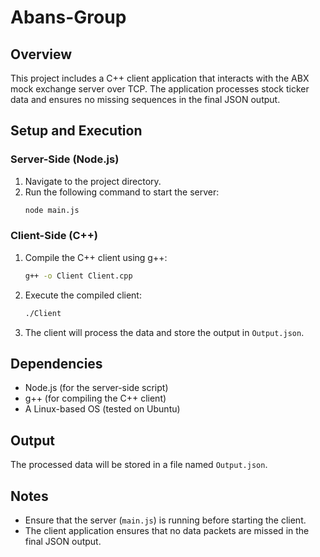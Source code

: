 # Abans-Group

## Overview
This project includes a C++ client application that interacts with the ABX mock exchange server over TCP. The application processes stock ticker data and ensures no missing sequences in the final JSON output.

## Setup and Execution

### Server-Side (Node.js)
1. Navigate to the project directory.
2. Run the following command to start the server:
   ```sh
   node main.js
   ```

### Client-Side (C++)
1. Compile the C++ client using g++:
   ```sh
   g++ -o Client Client.cpp
   ```
2. Execute the compiled client:
   ```sh
   ./Client
   ```
3. The client will process the data and store the output in `Output.json`.

## Dependencies
- Node.js (for the server-side script)
- g++ (for compiling the C++ client)
- A Linux-based OS (tested on Ubuntu)

## Output
The processed data will be stored in a file named `Output.json`.

## Notes
- Ensure that the server (`main.js`) is running before starting the client.
- The client application ensures that no data packets are missed in the final JSON output.
